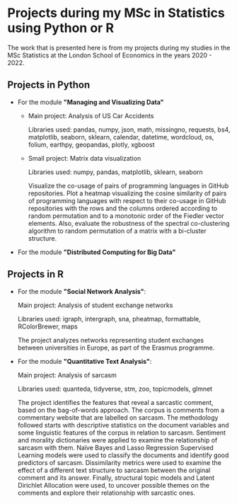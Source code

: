 # Projects during my MSc in Statistics using Python or R

The work that is presented here is from my projects during my studies in the MSc Statistics at the London School of Economics in the years 2020 - 2022.


## Projects in Python

* For the module **"Managing and Visualizing Data"**

  * Main project: Analysis of US Car Accidents
  
    Libraries used: pandas, numpy, json, math, missingno, requests, bs4, matplotlib, seaborn, sklearn, calendar, datetime, wordcloud, os, folium, earthpy, geopandas, plotly, xgboost

  * Small project: Matrix data visualization
  
    Libraries used: numpy, pandas, matplotlib, sklearn, seaborn

    Visualize the co-usage of pairs of programming languages in GitHub repositories. Plot a heatmap visualizing the cosine similarity of pairs of programming languages with respect to their co-usage in GitHub repositories with the rows and the columns ordered according to random permutation and to a monotonic order of the Fiedler vector elements. Also, evaluate the robustness of the spectral co-clustering algorithm to random permutation of a matrix with a bi-cluster structure.

* For the module **"Distributed Computing for Big Data"**




## Projects in R

* For the module **"Social Network Analysis"**:

  Main project: Analysis of student exchange networks

  Libraries used: igraph, intergraph, sna, pheatmap, formattable, RColorBrewer, maps

  The project analyzes networks representing student exchanges between universities in Europe, as part of the Erasmus programme.


* For the module **"Quantitative Text Analysis"**:

  Main project: Analysis of sarcasm
  
  Libraries used: quanteda, tidyverse, stm, zoo, topicmodels, glmnet
  
  
   The project identifies the features that reveal a sarcastic comment, based on the bag-of-words approach. 
   The corpus is comments from a commentary website that are labelled on sarcasm. The methodology followed starts with descriptive statistics on the document variables and some linguistic features of the corpus in relation to sarcasm. Sentiment and morality dictionaries were applied to examine the relationship of sarcasm with them. Naïve Bayes and Lasso Regression Supervised Learning models were used to classify the documents and identify good predictors of sarcasm. Dissimilarity metrics were used to examine the effect of a different text structure to sarcasm between the original comment and its answer. Finally, structural topic models and Latent Dirichlet Allocation were used, to uncover possible themes on the comments and explore their relationship with sarcastic ones. 
